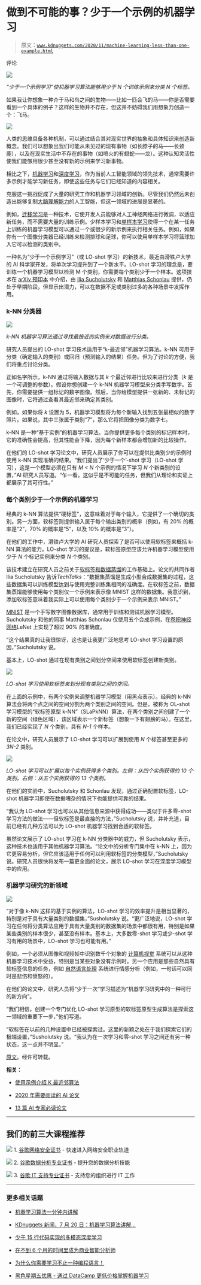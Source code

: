 # 做到不可能的事？少于一个示例的机器学习

> 原文：[`www.kdnuggets.com/2020/11/machine-learning-less-than-one-example.html`](https://www.kdnuggets.com/2020/11/machine-learning-less-than-one-example.html)

评论

![](img/e18f71d0759fc5c1745c0815d776efed.png)

*“少于一个示例学习”使机器学习算法能够用少于 N 个训练示例来分类 N 个标签。*

如果我让你想象一种介于马和鸟之间的生物——比如一匹会飞的马——你是否需要看到一个具体的例子？这样的生物并不存在，但这并不妨碍我们用想象力创造一个：飞马。

![](img/d717c55796dfc05b6fc7b6bf5b00934d.png)

人类的思维具备各种机制，可以通过结合其对现实世界的抽象和具体知识来创造新概念。我们可以想象出我们可能从未见过的现有事物（如长脖子的马——长颈鹿），以及在现实生活中不存在的事物（如喷火的有翅蛇——龙）。这种认知灵活性使我们能够用很少甚至没有新的示例来学习新事物。

相比之下，[机器学习](https://bdtechtalks.com/2017/08/28/artificial-intelligence-machine-learning-deep-learning/)和[深度学习](https://bdtechtalks.com/2019/02/15/what-is-deep-learning-neural-networks/)，作为当前人工智能领域的领先技术，通常需要许多示例才能学习新任务，即使这些任务与它们已经知道的内容相关。

克服这一挑战促成了大量的研究工作和机器学习领域的创新。尽管我们仍然远未创造出能够复制[大脑理解能力](https://bdtechtalks.com/2020/07/13/ai-barrier-meaning-understanding/)的人工智能，但这一领域的进展是显著的。

例如，[迁移学习](https://bdtechtalks.com/2019/06/10/what-is-transfer-learning/)是一种技术，它使开发人员能够对人工神经网络进行微调，以适应新任务，而不需要大量的训练示例。少样本学习和[单样本学习](https://bdtechtalks.com/2020/08/12/what-is-one-shot-learning/)使得一个在某一任务上训练的机器学习模型可以通过一个或很少的新示例来执行相关任务。例如，如果你有一个图像分类器已经训练来检测排球和足球，你可以使用单样本学习将篮球加入它可以检测的类别中。

一种名为“少于一个示例学习”（或 LO-shot 学习）的新技术，最近由滑铁卢大学的 AI 科学家开发，将单次学习提升到了一个新水平。LO-shot 学习的理念是，要训练一个机器学习模型以检测 M 个类别，你需要每个类别少于一个样本。这项技术在 [arXiv 预印本](https://arxiv.org/abs/2009.08449) 中介绍，由 [Ilia Sucholutsky](https://ilia10000.github.io/) 和 [Matthias Schonlau](https://uwaterloo.ca/statistics-and-actuarial-science/people-profiles/matthias-schonlau) 提供，仍处于早期阶段，但显示出潜力，可以在数据不足或类别过多的各种场景中发挥作用。

### k-NN 分类器

![](img/407814ec1d5b83e6cc6d2180e4aad3af.png)

*k-NN 机器学习算法通过寻找最接近的实例来对数据进行分类。*

研究人员提出的 LO-shot 学习技术适用于“k-最近邻”机器学习算法。k-NN 可用于分类（确定输入的类别）或回归（预测输入的结果）任务。但为了讨论的方便，我们将重点讨论分类。

正如名字所示，k-NN 通过将输入数据与其 *k* 个最近邻进行比较来进行分类（*k* 是一个可调整的参数）。假设你想创建一个 k-NN 机器学习模型来分类手写数字。首先，你需要提供一组标记的数字图像。然后，当你给模型提供一张新的、未标记的图像时，它将通过查看其最近邻来确定其类别。

例如，如果你将 *k* 设置为 5，机器学习模型将为每个新输入找到五张最相似的数字照片。如果说，其中三张属于类别“7”，那么它将把图像分类为数字七。

k-NN 是一种“基于实例”的机器学习算法。当你提供更多每个类别的标记样本时，它的准确性会提高，但其性能会下降，因为每个新样本都会增加新的比较操作。

在他们的 LO-shot 学习论文中，研究人员展示了你可以在提供比类别少的示例时使用 k-NN 实现准确的结果。“我们提出了‘少于一个’-shot 学习（LO-shot 学习），这是一个模型必须在只有 *M < N* 个示例的情况下学习 *N* 个新类别的设置，”AI 研究人员写道。“乍一看，这似乎是不可能的任务，但我们从理论和实证上都展示了其可行性。”

### 每个类别少于一个示例的机器学习

经典的 k-NN 算法提供“硬标签”，这意味着对于每个输入，它提供了一个确切的类别。另一方面，软标签则提供输入属于每个输出类别的概率（例如，有 20% 的概率是“2”，70% 的概率是“5”，以及 10% 的概率是“3”）。

在他们的工作中，滑铁卢大学的 AI 研究人员探索了是否可以使用软标签来概括 k-NN 算法的能力。LO-shot 学习的提议是，软标签原型应该允许机器学习模型使用少于 *N* 个标记实例来分类 *N* 个类别。

该技术建立在研究人员之前关于[软标签和数据蒸馏](https://arxiv.org/abs/1910.02551)的工作基础上。论文的共同作者 Ilia Sucholutsky 告诉*TechTalks*：“数据集蒸馏是生成小型合成数据集的过程，这些数据集可以训练模型达到与使用完整训练集相同的准确度。在软标签之前，数据集蒸馏能够使用每个类别仅一个示例来表示像 MNIST 这样的数据集。我意识到，添加软标签意味着我实际上可以使用每个类别少于一个示例来表示 MNIST。”

[MNIST](http://yann.lecun.com/exdb/mnist/) 是一个手写数字图像数据库，通常用于训练和测试机器学习模型。Sucholutsky 和他的同事 Matthias Schonlau 仅使用五个合成示例，在[卷积神经网络](https://bdtechtalks.com/2020/01/06/convolutional-neural-networks-cnn-convnets/)LeNet 上实现了超过 90% 的准确度。

“这个结果真的让我很惊讶，这也是让我更广泛地思考 LO-shot 学习设置的原因，”Sucholutsky 说。

基本上，LO-shot 通过在现有类别之间划分空间来使用软标签创建新类别。

![](img/f6bf799d37192639d351108ea722fb60.png)

*LO-shot 学习使用软标签来划分现有类别之间的空间。*

在上面的示例中，有两个实例来调整机器学习模型（用黑点表示）。经典的 k-NN 算法会将两个点之间的空间分割为两个类别之间的空间。但是，被称为 OL-shot 学习模型的“软标签原型 k-NN”（SLaPkNN）算法，在两个类别之间创建了一个新的空间（绿色区域），该区域表示一个新标签（想象一下有翅膀的马）。在这里，我们已经实现了 *N* 个类别，具有 *N-1* 个样本。

在论文中，研究人员展示了 LO-shot 学习可以扩展到使用 *N* 个标签甚至更多的 *3N-2* 类别。

![](img/180a91d5144256abca75295a6bfa6261.png)

*LO-shot 学习可以扩展以每个实例获得多个类别。左侧：从四个实例获得的 10 个类别。右侧：从五个实例获得的 13 个类别。*

在他们的实验中，Sucholutsky 和 Schonlau 发现，通过正确配置软标签，LO-shot 机器学习即使在数据嘈杂的情况下也能提供可靠的结果。

“我认为 LO-shot 学习也可以从其他信息来源中获得成功——类似于许多零-shot 学习方法的做法——但软标签是最直接的方法，”Sucholutsky 说，并补充道，目前已经有几种方法可以为 LO-shot 机器学习找到合适的软标签。

虽然论文展示了 LO-shot 学习在 k-NN 分类器中的威力，但 Sucholutsky 表示，这种技术也适用于其他机器学习算法。“论文中的分析专门集中在 k-NN 上，因为它更容易分析，但它应该适用于任何可以利用软标签的分类模型，”Sucholutsky 说。研究人员很快将发布一篇更全面的论文，展示 LO-shot 学习在深度学习模型中的应用。

### 机器学习研究的新领域

![](img/c13bb4a384a89236bc87fe06934c78b6.png)

“对于像 k-NN 这样的基于实例的算法，LO-shot 学习的效率提升是相当显著的，特别是对于具有大量类别的数据集，”Susholutsky 说。“更广泛地说，LO-shot 学习在任何将分类算法应用于具有大量类别的数据集的场景中都很有用，特别是如果某些类别的样本很少，甚至没有样本。基本上，大多数零-shot 学习或少-shot 学习有用的场景中，LO-shot 学习也可能有用。”

例如，一个必须从图像和视频帧中识别数千个对象的 [计算机视觉](https://bdtechtalks.com/2019/01/14/what-is-computer-vision/) 系统可以从这种机器学习技术中受益，特别是当某些对象没有示例时。另一个应用是那些自然具有软标签信息的任务，例如 [自然语言处理](https://bdtechtalks.com/2018/02/20/ai-machine-learning-nlg-nlp/) 系统进行情感分析（例如，一句话可以同时是悲伤和愤怒的）。

在他们的论文中，研究人员将“少于一次”学习描述为“机器学习研究中的一种可行的新方向”。

“我们相信，创建一个专门优化 LO-shot 学习原型的软标签原型生成算法是探索这一领域的重要下一步，”他们写道。

“软标签在以前的几种设置中已经被探索过。这里的新颖之处在于我们探索它们的极端设置，”Susholutsky 说。“我认为在一次学习和零-shot 学习之间还有另一种状态，这一点并不明显。”

[原文](https://bdtechtalks.com/2020/10/01/less-than-one-shot-machine-learning/)。经许可转载。

**相关：**

+   [使用示例介绍 K 最近邻算法](https://www.kdnuggets.com/2020/04/introduction-k-nearest-neighbour-algorithm-using-examples.html)

+   [2020 年需要阅读的 AI 论文](https://www.kdnuggets.com/2020/09/ai-papers-read-2020.html)

+   [13 篇 AI 专家必读论文](https://www.kdnuggets.com/2020/05/13-must-read-papers-ai-experts.html)

* * *

## 我们的前三大课程推荐

![](img/0244c01ba9267c002ef39d4907e0b8fb.png) 1\. [谷歌网络安全证书](https://www.kdnuggets.com/google-cybersecurity) - 快速进入网络安全职业轨道

![](img/e225c49c3c91745821c8c0368bf04711.png) 2\. [谷歌数据分析专业证书](https://www.kdnuggets.com/google-data-analytics) - 提升您的数据分析技能

![](img/0244c01ba9267c002ef39d4907e0b8fb.png) 3\. [谷歌 IT 支持专业证书](https://www.kdnuggets.com/google-itsupport) - 支持您的组织进行 IT 工作

* * *

### 更多相关话题

+   [机器学习算法一分钟内讲解](https://www.kdnuggets.com/2022/07/machine-learning-algorithms-explained-less-1-minute.html)

+   [KDnuggets 新闻，7 月 20 日：机器学习算法讲解…](https://www.kdnuggets.com/2022/n29.html)

+   [少于 15 行代码实现的多模态深度学习](https://www.kdnuggets.com/2023/01/predibase-multi-modal-deep-learning-less-15-lines-code.html)

+   [在不到 6 个月的时间里成为商业智能分析师](https://www.kdnuggets.com/become-a-business-intelligence-analyst-in-less-than-6-months)

+   [为什么你需要学习不止一种编程语言！](https://www.kdnuggets.com/2022/06/need-learn-one-programming-language.html)

+   [黑色星期五优惠 - 通过 DataCamp 更低价格掌握机器学习](https://www.kdnuggets.com/2022/11/datacamp-black-friday-deal-master-machine-learning-less-datacamp.html)
